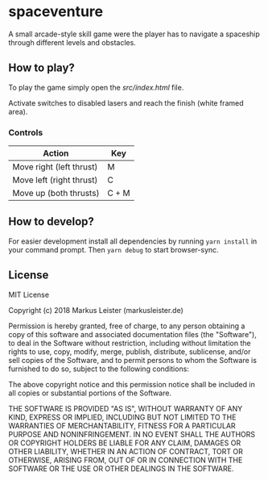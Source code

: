 # spaceventure
A small arcade-style skill game were the player has to navigate a spaceship through different levels and obstacles.

## How to play?

To play the game simply open the _src/index.html_ file.

Activate switches to disabled lasers and reach the finish (white framed area).

### Controls

| Action                   | Key   |
|--------------------------|-------|
| Move right (left thrust) | M     |
| Move left (right thrust) | C     |
| Move up (both thrusts)   | C + M |

## How to develop?

For easier development install all dependencies by running `yarn install` in your command prompt.
Then `yarn debug` to start browser-sync.

## License

MIT License

Copyright (c) 2018 Markus Leister (markusleister.de)

Permission is hereby granted, free of charge, to any person obtaining a copy
of this software and associated documentation files (the "Software"), to deal
in the Software without restriction, including without limitation the rights
to use, copy, modify, merge, publish, distribute, sublicense, and/or sell
copies of the Software, and to permit persons to whom the Software is
furnished to do so, subject to the following conditions:

The above copyright notice and this permission notice shall be included in all
copies or substantial portions of the Software.

THE SOFTWARE IS PROVIDED "AS IS", WITHOUT WARRANTY OF ANY KIND, EXPRESS OR
IMPLIED, INCLUDING BUT NOT LIMITED TO THE WARRANTIES OF MERCHANTABILITY,
FITNESS FOR A PARTICULAR PURPOSE AND NONINFRINGEMENT. IN NO EVENT SHALL THE
AUTHORS OR COPYRIGHT HOLDERS BE LIABLE FOR ANY CLAIM, DAMAGES OR OTHER
LIABILITY, WHETHER IN AN ACTION OF CONTRACT, TORT OR OTHERWISE, ARISING FROM,
OUT OF OR IN CONNECTION WITH THE SOFTWARE OR THE USE OR OTHER DEALINGS IN THE
SOFTWARE.
